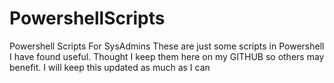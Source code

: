 # PowershellScripts
Powershell Scripts For SysAdmins
These are just some scripts in Powershell I have found useful. Thought I keep them here on my GITHUB so others may benefit. I will keep this updated as much as I can
